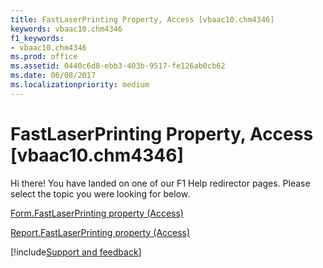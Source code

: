 ```yaml
---
title: FastLaserPrinting Property, Access [vbaac10.chm4346]
keywords: vbaac10.chm4346
f1_keywords:
- vbaac10.chm4346
ms.prod: office
ms.assetid: 0440c6d8-ebb3-403b-9517-fe126ab0cb62
ms.date: 06/08/2017
ms.localizationpriority: medium
---
```



# FastLaserPrinting Property, Access [vbaac10.chm4346]

Hi there! You have landed on one of our F1 Help redirector pages. Please select the topic you were looking for below.

[Form.FastLaserPrinting property (Access)](https://msdn.microsoft.com/library/a64775e5-174d-0349-d3f3-0009798d6462%28Office.15%29.aspx)

[Report.FastLaserPrinting property (Access)](https://msdn.microsoft.com/library/b96ec618-de46-8802-0d9e-064fd8835fbd%28Office.15%29.aspx)

[!include[Support and feedback](~/includes/feedback-boilerplate.md)]